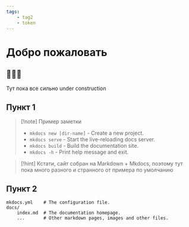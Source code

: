 ```yaml
---
tags:
    - tag2
    - token
---
```

# Добро пожаловать

## 🚧🚧🚧
Тут пока все сильно under construction 

## Пункт 1

> [!note] Пример заметки
> * `mkdocs new [dir-name]` - Create a new project.
> *  `mkdocs serve` - Start the live-reloading docs server.
> * `mkdocs build` - Build the documentation site.
> * `mkdocs -h` - Print help message and exit.

> [!hint]
> Кстати, сайт собран на Markdown + Mkdocs, поэтому тут пока много разного и странного от примера по умолчанию

## Пункт 2

    mkdocs.yml    # The configuration file.
    docs/
        index.md  # The documentation homepage.
        ...       # Other markdown pages, images and other files.


